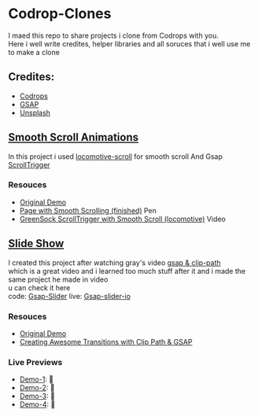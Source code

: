 # Codrop-Clones
I maed this repo to share projects i clone from Codrops with you.  
Here i well write credites, helper libraries and all soruces that i well use me to make a clone


## Credites:
  - [Codrops](https://tympanus.net/codrops/)
  - [GSAP](https://greensock.com/gsap/)
  - [Unsplash](https://unsplash.com/)

## [Smooth Scroll Animations](https://fettahaud.github.io/Codrop-Clones/SmoothScrollAnimations/index.html)
In this project i used [locomotive-scroll](https://github.com/locomotivemtl/locomotive-scroll) for smooth scroll
And Gsap [ScrollTrigger](https://greensock.com/docs/v3/Plugins/ScrollTrigger)
### Resouces
  - [Original Demo](https://tympanus.net/Tutorials/SmoothScrollAnimations/)
  - [Page with Smooth Scrolling (finished)](https://codepen.io/snorkltv/pen/PoNPmxV?editors=1010) Pen
  - [GreenSock ScrollTrigger with Smooth Scroll (locomotive)](https://www.youtube.com/watch?v=JnLn8Rq4p_I) Video 

## [Slide Show](https://fettahaud.github.io/Codrop-Clones/SlideShow/src/index.html)
I created this project after watching gray's video [gsap & clip-path](https://www.youtube.com/watch?v=oNXX2iww5Is&ab_channel=DesignCourse)  
which is a great video and i learned too much stuff after it and i made the same project he made in video  
u can check it here  
code: [Gsap-Slider](https://github.com/FettahAud/GSAP-Slider)
live: [Gsap-slider-io](https://fettahaud.github.io/GSAP-Slider/)

### Resouces
  - [Original Demo](https://tympanus.net/Development/ShapesSlideshow/index.html)
  - [Creating Awesome Transitions with Clip Path & GSAP](https://www.youtube.com/watch?v=oNXX2iww5Is)

### Live Previews
- [Demo-1](https://fettahaud.github.io/Codrop-Clones/SlideShow/src/index.html): 🚀
- [Demo-2](https://fettahaud.github.io/Codrop-Clones/SlideShow/src/index2.html): 🚀
- [Demo-3](https://fettahaud.github.io/Codrop-Clones/SlideShow/src/index3.html): 🚀
- [Demo-4](https://fettahaud.github.io/Codrop-Clones/SlideShow/src/index4.html): 🚀
